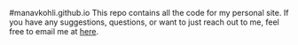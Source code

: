 #manavkohli.github.io
This repo contains all the code for my personal site. If you have any suggestions, questions, or want to just reach out to me, feel free to email me at [here](mailto:mkohli16@cmc.edu).
